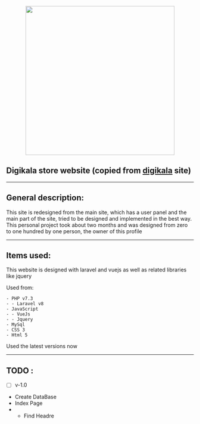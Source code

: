<p align="center"><a href="https://www.digikala.com/" target="_blank"><img src="https://www.digikala.com/static/files/bc60cf05.svg" width="400"></a></p>


## Digikala store website (copied from <a href="https://www.digikala.com/">digikala</a> site)
<hr>

## General description:
This site is redesigned from the main site, which has a user panel and the main part of the site, tried to be designed and implemented in the best way.
This personal project took about two months and was designed from zero to one hundred by one person, the owner of this profile

<hr>

## Items used:

This website is designed with laravel and vuejs as well as related libraries like jquery

Used from:

    - PHP v7.3
    - - Laravel v8
    - JavaScript
    - - VueJs
    - - Jquery
    - MySql
    - CSS 3
    - Html 5

Used the latest versions now

<hr>

## TODO :

-[ ] v-1.0
- Create DataBase
- Index Page
- - Find Headre


